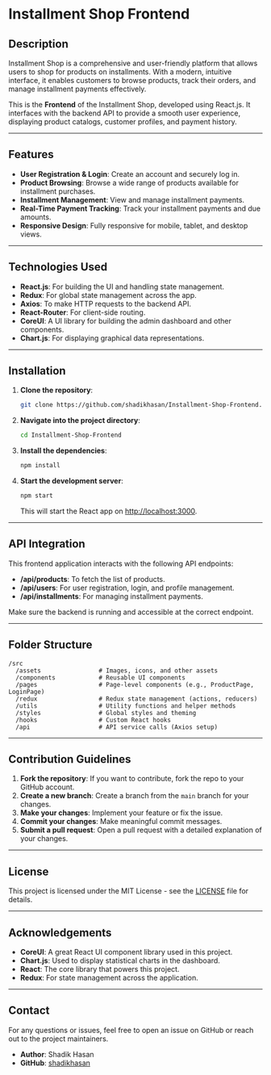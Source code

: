 
# Installment Shop Frontend

## Description

Installment Shop is a comprehensive and user-friendly platform that allows users to shop for products on installments. With a modern, intuitive interface, it enables customers to browse products, track their orders, and manage installment payments effectively.

This is the **Frontend** of the Installment Shop, developed using React.js. It interfaces with the backend API to provide a smooth user experience, displaying product catalogs, customer profiles, and payment history.

---

## Features

- **User Registration & Login**: Create an account and securely log in.
- **Product Browsing**: Browse a wide range of products available for installment purchases.
- **Installment Management**: View and manage installment payments.
- **Real-Time Payment Tracking**: Track your installment payments and due amounts.
- **Responsive Design**: Fully responsive for mobile, tablet, and desktop views.

---

## Technologies Used

- **React.js**: For building the UI and handling state management.
- **Redux**: For global state management across the app.
- **Axios**: To make HTTP requests to the backend API.
- **React-Router**: For client-side routing.
- **CoreUI**: A UI library for building the admin dashboard and other components.
- **Chart.js**: For displaying graphical data representations.

---

## Installation

1. **Clone the repository**:

   ```bash
   git clone https://github.com/shadikhasan/Installment-Shop-Frontend.git
   ```

2. **Navigate into the project directory**:

   ```bash
   cd Installment-Shop-Frontend
   ```

3. **Install the dependencies**:

   ```bash
   npm install
   ```

4. **Start the development server**:

   ```bash
   npm start
   ```

   This will start the React app on [http://localhost:3000](http://localhost:3000).

---

## API Integration

This frontend application interacts with the following API endpoints:

- **/api/products**: To fetch the list of products.
- **/api/users**: For user registration, login, and profile management.
- **/api/installments**: For managing installment payments.

Make sure the backend is running and accessible at the correct endpoint.

---

## Folder Structure

```
/src
  /assets                # Images, icons, and other assets
  /components            # Reusable UI components
  /pages                 # Page-level components (e.g., ProductPage, LoginPage)
  /redux                 # Redux state management (actions, reducers)
  /utils                 # Utility functions and helper methods
  /styles                # Global styles and theming
  /hooks                 # Custom React hooks
  /api                   # API service calls (Axios setup)
```

---

## Contribution Guidelines

1. **Fork the repository**: If you want to contribute, fork the repo to your GitHub account.
2. **Create a new branch**: Create a branch from the `main` branch for your changes.
3. **Make your changes**: Implement your feature or fix the issue.
4. **Commit your changes**: Make meaningful commit messages.
5. **Submit a pull request**: Open a pull request with a detailed explanation of your changes.

---

## License

This project is licensed under the MIT License - see the [LICENSE](LICENSE) file for details.

---

## Acknowledgements

- **CoreUI**: A great React UI component library used in this project.
- **Chart.js**: Used to display statistical charts in the dashboard.
- **React**: The core library that powers this project.
- **Redux**: For state management across the application.

---

## Contact

For any questions or issues, feel free to open an issue on GitHub or reach out to the project maintainers.

- **Author**: Shadik Hasan
- **GitHub**: [shadikhasan](https://github.com/shadikhasan)
